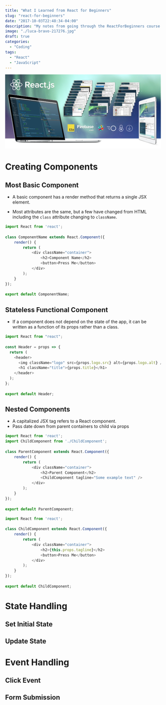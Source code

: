 ```yaml
---
title: "What I Learned from React for Beginners"
slug: "react-for-beginners"
date: "2017-10-03T22:48:34-04:00"
description: "My notes from going through the ReactForBeginners course by Wes Bos."
image: "./luca-bravo-217276.jpg"
draft: true
categories:
  - "Coding"
tags:
  - "React"
  - "JavaScript"
---
```


[![ReactForBeginners](./facebook-share.png)](https://reactforbeginners.com)

# Creating Components

## Most Basic Component

* A basic component has a render method that returns a single JSX element.

* Most attributes are the same, but a few have changed from HTML including the `class` attribute changing to `className`.

```js
import React from 'react';

class ComponentName extends React.Component({
    render() {
        return (
            <div className="container">
                <h2>Component Name</h2>
                <button>Press Me</button>
            </div>
        );
    }
});

export default ComponentName;
```

## Stateless Functional Component

* If a component does not depend on the state of the app, it can be written as a function of its props rather than a class.

```js
import React from "react";

const Header = props => {
  return (
    <header>
      <img className="logo" src={props.logo.src} alt={props.logo.alt} />
      <h1 className="title">{props.title}</h1>
    </header>
  );
};

export default Header;
```

## Nested Components

* A capitalized JSX tag refers to a React component.
* Pass date down from parent containers to child via props

```js
import React from 'react';
import ChildComponent from './ChildComponent';

class ParentComponent extends React.Component({
    render() {
        return (
            <div className="container">
                <h2>Parent Component</h2>
                <ChildComponent tagline="Some example text" />
            </div>
        );
    }
});

export default ParentComponent;
```

```js
import React from 'react';

class ChildComponent extends React.Component({
    render() {
        return (
            <div className="container">
                <h2>{this.props.tagline}</h2>
                <button>Press Me</button>
            </div>
        );
    }
});

export default ChildComponent;
```

# State Handling

## Set Initial State

## Update State

# Event Handling

## Click Event

## Form Submission
